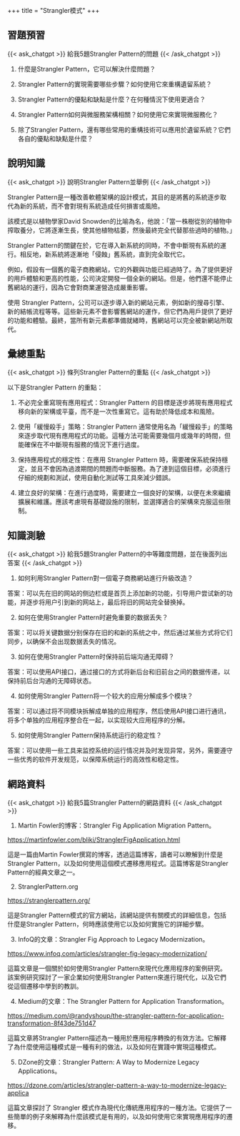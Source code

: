 +++
title = "Strangler模式"
+++
## 習題預習
{{< ask_chatgpt >}}
給我5題Strangler Pattern的問題
{{< /ask_chatgpt >}}



1. 什麼是Strangler Pattern，它可以解決什麼問題？

2. Strangler Pattern的實現需要哪些步驟？如何使用它來重構遺留系統？

3. Strangler Pattern的優點和缺點是什麼？在何種情況下使用更適合？

4. Strangler Pattern如何與微服務架構相關？如何使用它來實現微服務化？

5. 除了Strangler Pattern，還有哪些常用的重構技術可以應用於遺留系統？它們各自的優點和缺點是什麼？   

## 說明知識
{{< ask_chatgpt >}}
說明Strangler Pattern並舉例
{{< /ask_chatgpt >}}



Strangler Pattern是一種改善軟體架構的設計模式，其目的是將舊的系統逐步取代為新的系統，而不會對現有系統造成任何損害或風險。

該模式是以植物學家David Snowden的比喻為名，他說：「當一株樹從別的植物中搾取養分，它將逐漸生長，使其他植物枯萎，然後最終完全代替那些過時的植物。」

Strangler Pattern的關鍵在於，它在導入新系統的同時，不會中斷現有系統的運行。相反地，新系統將逐漸地「侵蝕」舊系統，直到完全取代它。

例如，假設有一個舊的電子商務網站，它的外觀與功能已經過時了。為了提供更好的用戶體驗和更高的性能，公司決定開發一個全新的網站。但是，他們還不能停止舊網站的運行，因為它會對商業運營造成嚴重影響。

使用 Strangler Pattern，公司可以逐步導入新的網站元素，例如新的搜尋引擎、新的結帳流程等等。這些新元素不會影響舊網站的運作，但它們為用戶提供了更好的功能和體驗。最終，當所有新元素都準備就緒時，舊網站可以完全被新網站所取代。   

## 彙總重點
{{< ask_chatgpt >}}
條列Strangler Pattern的重點
{{< /ask_chatgpt >}}



以下是Strangler Pattern 的重點：

1. 不必完全重寫現有應用程式：Strangler Pattern 的目標是逐步將現有應用程式移向新的架構或平臺，而不是一次性重寫它。這有助於降低成本和風險。

2. 使用「緩慢殺手」策略：Strangler Pattern 通常使用名為「緩慢殺手」的策略來逐步取代現有應用程式的功能。這種方法可能需要幾個月或幾年的時間，但能確保在不中斷現有服務的情況下進行過度。

3. 保持應用程式的穩定性：在應用 Strangler Pattern 時，需要確保系統保持穩定，並且不會因為過渡期間的問題而中斷服務。為了達到這個目標，必須進行仔細的規劃和測試，使用自動化測試等工具來減少錯誤。

4. 建立良好的架構：在進行過度時，需要建立一個良好的架構，以便在未來繼續擴展和維護。應該考慮現有基礎設施的限制，並選擇適合的架構來克服這些限制。   

## 知識測驗
{{< ask_chatgpt >}}
給我5題Strangler Pattern的中等難度問題，並在後面列出答案
{{< /ask_chatgpt >}}



1. 如何利用Strangler Pattern對一個電子商務網站進行升級改造？

答案：可以先在旧的网站的侧边栏或是首页上添加新的功能，引导用户尝试新的功能，并逐步将用户引到新的网站上，最后将旧的网站完全替换掉。

2. 如何在使用Strangler Pattern时避免重要的数据丢失？

答案：可以将关键数据分别保存在旧的和新的系统之中，然后通过某些方式将它们同步，以确保不会出现数据丢失的情况。

3. 如何在使用Strangler Pattern时保持前后端沟通无障碍？

答案：可以使用API接口，通过接口的方式将新后台和旧前台之间的数据传递，以保持前后台沟通的无障碍状态。

4. 如何使用Strangler Pattern将一个较大的应用分解成多个模块？

答案：可以通过将不同模块拆解成单独的应用程序，然后使用API接口进行通讯，将多个单独的应用程序整合在一起，以实现较大应用程序的分解。

5. 如何使用Strangler Pattern保持系统运行的稳定性？

答案：可以使用一些工具来监控系统的运行情况并及时发现异常，另外，需要遵守一些优秀的软件开发规范，以保障系统运行的高效性和稳定性。   

## 網路資料
{{< ask_chatgpt >}}
給我5篇Strangler Pattern的網路資料
{{< /ask_chatgpt >}}



1. Martin Fowler的博客：Strangler Fig Application Migration Pattern。

https://martinfowler.com/bliki/StranglerFigApplication.html

這是一篇由Martin Fowler撰寫的博客，透過這篇博客，讀者可以瞭解到什麼是Strangler Pattern，以及如何使用這個模式遷移應用程式。這篇博客是Strangler Pattern的經典文章之一。

2. StranglerPattern.org

https://stranglerpattern.org/

這是Strangler Pattern模式的官方網站，該網站提供有關模式的詳細信息，包括什麼是Strangler Pattern，何時應該使用它以及如何實施它的詳細步驟。

3. InfoQ的文章：Strangler Fig Approach to Legacy Modernization。

https://www.infoq.com/articles/strangler-fig-legacy-modernization/

這篇文章是一個關於如何使用Strangler Pattern來現代化應用程序的案例研究。該案例研究探討了一家企業如何使用Strangler Pattern來進行現代化，以及它們從這個遷移中學到的教訓。

4. Medium的文章：The Strangler Pattern for Application Transformation。

https://medium.com/@randyshoup/the-strangler-pattern-for-application-transformation-8f43de751d47

這篇文章將Strangler Pattern描述為一種用於應用程序轉換的有效方法。它解釋了為什麼使用這種模式是一種有利的做法，以及如何在實踐中實現這種模式。

5. DZone的文章：Strangler Pattern: A Way to Modernize Legacy Applications。

https://dzone.com/articles/strangler-pattern-a-way-to-modernize-legacy-applica

這篇文章探討了 Strangler 模式作為現代化傳統應用程序的一種方法。它提供了一些簡單的例子來解釋為什麼該模式是有用的，以及如何使用它來實現應用程序的遷移。   

